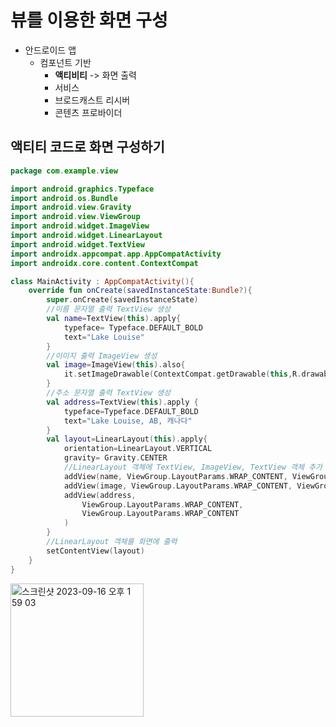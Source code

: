 # 뷰를 이용한 화면 구성
- 안드로이드 앱
  - 컴포넌트 기반
    * **액티비티** -> 화면 출력
    * 서비스
    * 브로드캐스트 리시버
    * 콘텐츠 프로바이더

## 액티티 코드로 화면 구성하기
```kotlin
package com.example.view

import android.graphics.Typeface
import android.os.Bundle
import android.view.Gravity
import android.view.ViewGroup
import android.widget.ImageView
import android.widget.LinearLayout
import android.widget.TextView
import androidx.appcompat.app.AppCompatActivity
import androidx.core.content.ContextCompat

class MainActivity : AppCompatActivity(){
    override fun onCreate(savedInstanceState:Bundle?){
        super.onCreate(savedInstanceState)
        //이름 문자열 출력 TextView 생성
        val name=TextView(this).apply{
            typeface= Typeface.DEFAULT_BOLD
            text="Lake Louise"
        }
        //이미지 출력 ImageView 생성
        val image=ImageView(this).also{
            it.setImageDrawable(ContextCompat.getDrawable(this,R.drawable.lake_1))
        }
        //주소 문자열 출력 TextView 생성
        val address=TextView(this).apply {
            typeface=Typeface.DEFAULT_BOLD
            text="Lake Louise, AB, 캐나다"
        }
        val layout=LinearLayout(this).apply{
            orientation=LinearLayout.VERTICAL
            gravity= Gravity.CENTER
            //LinearLayout 객체에 TextView, ImageView, TextView 객체 추가
            addView(name, ViewGroup.LayoutParams.WRAP_CONTENT, ViewGroup.LayoutParams.WRAP_CONTENT)
            addView(image, ViewGroup.LayoutParams.WRAP_CONTENT, ViewGroup.LayoutParams.WRAP_CONTENT)
            addView(address,
                ViewGroup.LayoutParams.WRAP_CONTENT,
                ViewGroup.LayoutParams.WRAP_CONTENT
            )
        }
        //LinearLayout 객체를 화면에 출력
        setContentView(layout)
    }
}
```
<img width="213" alt="스크린샷 2023-09-16 오후 1 59 03" src="https://github.com/youkm1/Kotlin_ANS.Study/assets/89966409/1ef4ffde-db2b-4d30-a871-90bb24d6b1c7">

